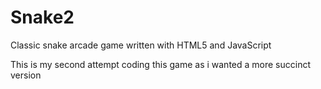 # Snake2

Classic snake arcade game written with HTML5 and JavaScript

This is my second attempt coding this game as i wanted a more succinct version
